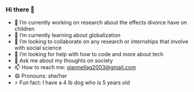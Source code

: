 ### Hi there 👋
- 🔭 I’m currently working on research about the effects divorce have on children 
- 🌱 I’m currently learning about globalization 
- 👯 I’m looking to collaborate on any research or internships that involve with social science 
- 🤔 I’m looking for help with how to code and more about tech
- 💬 Ask me about my thoughts on society 
- 📫 How to reach me: giannellag2003@gmail.com 
- 😄 Pronouns: she/her
- ⚡ Fun fact: I have a 4 lb dog who is 5 years old 


